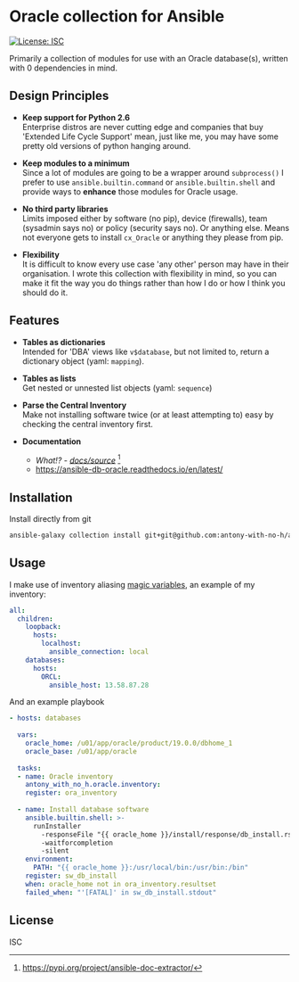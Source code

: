 # Oracle collection for Ansible

[![License: ISC](https://img.shields.io/badge/License-ISC-blue.svg)](https://opensource.org/licenses/ISC)

Primarily a collection of modules for use with an Oracle database(s), written with 0 dependencies in mind.

## Design Principles

- **Keep support for Python 2.6**  
  Enterprise distros are never cutting edge and companies that buy 'Extended Life Cycle Support' mean, just like me, you may have some pretty old versions of python hanging around.
  
- **Keep modules to a minimum**  
  Since a lot of modules are going to be a wrapper around `subprocess()` I prefer to use `ansible.builtin.command` or `ansible.builtin.shell` and provide ways to **enhance** those modules for Oracle usage. 

- **No third party libraries**  
  Limits imposed either by software (no pip), device (firewalls), team (sysadmin says no) or policy (security says no). Or anything else. Means not everyone gets to install `cx_Oracle` or anything they please from pip.

- **Flexibility**  
  It is difficult to know every use case 'any other' person may have in their organisation. I wrote this collection with flexibility in mind, so you can make it fit the way you do things rather than how I do or how I think you should do it.
  
## Features

- **Tables as dictionaries**  
  Intended for 'DBA' views like `v$database`, but not limited to, return a dictionary object (yaml: `mapping`).
  
- **Tables as lists**  
  Get nested or unnested list objects (yaml: `sequence`)

- **Parse the Central Inventory**  
  Make not installing software twice (or at least attempting to) easy by checking the central inventory first.
  
- **Documentation**  
  - *What!? - [docs/source](docs/source)* [^1]
  - https://ansible-db-oracle.readthedocs.io/en/latest/


## Installation

Install directly from git

```bash
ansible-galaxy collection install git+git@github.com:antony-with-no-h/ansible-db-oracle.git
```

## Usage

I make use of inventory aliasing [magic variables](https://docs.ansible.com/ansible/latest/reference_appendices/special_variables.html), an example of my inventory:

```yaml
all:
  children:
    loopback:
      hosts:
        localhost:
          ansible_connection: local
    databases:
      hosts:
        ORCL:
          ansible_host: 13.58.87.28
```

And an example playbook

```yaml
- hosts: databases
  
  vars:
    oracle_home: /u01/app/oracle/product/19.0.0/dbhome_1
    oracle_base: /u01/app/oracle
  
  tasks:
  - name: Oracle inventory
    antony_with_no_h.oracle.inventory:
    register: ora_inventory
  
  - name: Install database software
    ansible.builtin.shell: >-
      runInstaller 
        -responseFile "{{ oracle_home }}/install/response/db_install.rsp"
        -waitforcompletion
        -silent
    environment:
      PATH: "{{ oracle_home }}:/usr/local/bin:/usr/bin:/bin"
    register: sw_db_install
    when: oracle_home not in ora_inventory.resultset
    failed_when: "'[FATAL]' in sw_db_install.stdout"
```

## License

ISC

[^1]: https://pypi.org/project/ansible-doc-extractor/